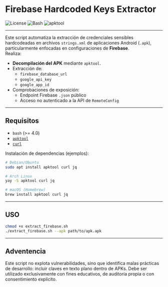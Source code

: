 # Firebase Hardcoded Keys Extractor

![License](https://img.shields.io/badge/license-MIT-blue.svg)
![Bash](https://img.shields.io/badge/script-Bash-blue)
![apktool](https://img.shields.io/badge/dependency-apktool-critical)

---


Este script automatiza la extracción de credenciales sensibles hardcodeadas en archivos `strings.xml` de aplicaciones Android (`.apk`), particularmente enfocadas en configuraciones de **Firebase**.  
Realiza:

- **Decompilación del APK** mediante `apktool`.
- Extracción de:
  - `firebase_database_url`
  - `google_api_key`
  - `google_app_id`
- Comprobaciones de exposición:
  - Endpoint Firebase `.json` público
  - Acceso no autenticado a la API de `RemoteConfig`

---

## Requisitos

- `bash` (>= 4.0)
- [`apktool`](https://ibotpeaches.github.io/Apktool/)
- [`curl`](https://curl.se/)

Instalación de dependencias (ejemplos):

```bash
# Debian/Ubuntu
sudo apt install apktool curl jq

# Arch Linux
yay -S apktool curl jq

# macOS (Homebrew)
brew install apktool curl jq

```
---



##  USO
```bash
chmod +x extract_firebase.sh
./extract_firebase.sh --apk path/to/apk.apk
```

---

## Adventencia
Este script no explota vulnerabilidades, sino que identifica malas prácticas de desarrollo: incluir claves en texto plano dentro de APKs.
Debe ser utilizado exclusivamente con fines educativos, de auditoría propia o con consentimiento explícito.
